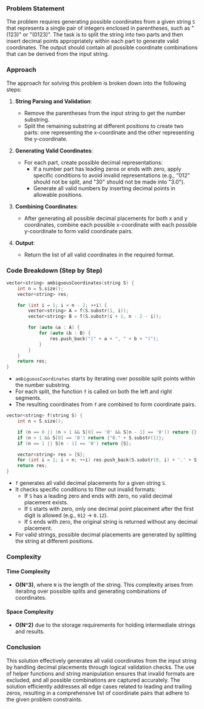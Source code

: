 ### Problem Statement

The problem requires generating possible coordinates from a given string `S` that represents a single pair of integers enclosed in parentheses, such as "(123)" or "(0123)". The task is to split the string into two parts and then insert decimal points appropriately within each part to generate valid coordinates. The output should contain all possible coordinate combinations that can be derived from the input string.

### Approach

The approach for solving this problem is broken down into the following steps:

1. **String Parsing and Validation**:
   - Remove the parentheses from the input string to get the number substring.
   - Split the remaining substring at different positions to create two parts: one representing the x-coordinate and the other representing the y-coordinate.

2. **Generating Valid Coordinates**:
   - For each part, create possible decimal representations:
     - If a number part has leading zeros or ends with zero, apply specific conditions to avoid invalid representations (e.g., "012" should not be split, and "30" should not be made into "3.0").
     - Generate all valid numbers by inserting decimal points in allowable positions.

3. **Combining Coordinates**:
   - After generating all possible decimal placements for both x and y coordinates, combine each possible x-coordinate with each possible y-coordinate to form valid coordinate pairs.
   
4. **Output**:
   - Return the list of all valid coordinates in the required format.

### Code Breakdown (Step by Step)

```cpp
vector<string> ambiguousCoordinates(string S) {
    int n = S.size();
    vector<string> res;

    for (int i = 1; i < n - 2; ++i) {
        vector<string> A = f(S.substr(1, i));
        vector<string> B = f(S.substr(i + 1, n - 2 - i));

        for (auto &a : A) {
            for (auto &b : B) {
                res.push_back("(" + a + ", " + b + ")");
            }
        }
    }
    return res;
}
```

- `ambiguousCoordinates` starts by iterating over possible split points within the number substring.
- For each split, the function `f` is called on both the left and right segments.
- The resulting coordinates from `f` are combined to form coordinate pairs.

```cpp
vector<string> f(string S) {
    int n = S.size();

    if (n == 0 || (n > 1 && S[0] == '0' && S[n - 1] == '0')) return {};
    if (n > 1 && S[0] == '0') return {"0." + S.substr(1)};
    if (n == 1 || S[n - 1] == '0') return {S};

    vector<string> res = {S};
    for (int i = 1; i < n; ++i) res.push_back(S.substr(0, i) + '.' + S.substr(i));
    return res;
}
```

- `f` generates all valid decimal placements for a given string `S`.
- It checks specific conditions to filter out invalid formats:
  - If `S` has a leading zero and ends with zero, no valid decimal placement exists.
  - If `S` starts with zero, only one decimal point placement after the first digit is allowed (e.g., `012` → `0.12`).
  - If `S` ends with zero, the original string is returned without any decimal placement.
- For valid strings, possible decimal placements are generated by splitting the string at different positions.

### Complexity

#### Time Complexity
- **O(N^3)**, where `N` is the length of the string. This complexity arises from iterating over possible splits and generating combinations of coordinates.

#### Space Complexity
- **O(N^2)** due to the storage requirements for holding intermediate strings and results.

### Conclusion

This solution effectively generates all valid coordinates from the input string by handling decimal placements through logical validation checks. The use of helper functions and string manipulation ensures that invalid formats are excluded, and all possible combinations are captured accurately. The solution efficiently addresses all edge cases related to leading and trailing zeros, resulting in a comprehensive list of coordinate pairs that adhere to the given problem constraints.